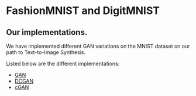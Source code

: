 # FashionMNIST and DigitMNIST

  

## Our implementations.

We have implemented different GAN variations on the MNIST dataset on our path to Text-to-Image Synthesis.

Listed below are the different implementations:

 - [GAN](GAN)
 - [DCGAN](DCGAN)
 - [cGAN](CGAN)
